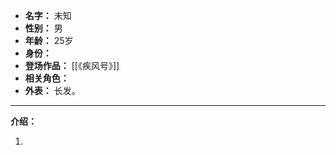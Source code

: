 
- **名字：** 未知
- **性别：** 男
- **年龄：** 25岁
- **身份：** 
- **登场作品：** [[《疾风号》]]
- **相关角色：** 
- **外表：** 长发。

---

**介绍：** 

1. 
